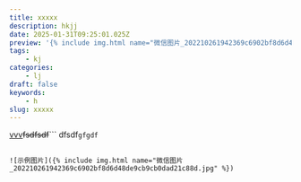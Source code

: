 ```yaml
---
title: xxxxx
description: hkjj
date: 2025-01-31T09:25:01.025Z
preview: '{% include img.html name="微信图片_202210261942369c6902bf8d6d48de9cb9cb0dad21c88d.jpg" %}'
tags:
    - kj
categories:
    - lj
draft: false
keywords:
    - h
slug: xxxxx
---
```

[vvv](xxx)~~fsdfsdf~~```
dfsdf`gfgdf`
```

![示例图片]({% include img.html name="微信图片_202210261942369c6902bf8d6d48de9cb9cb0dad21c88d.jpg" %})
